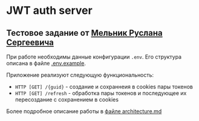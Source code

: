 # JWT auth server
## Тестовое задание от [Мельник Руслана Сергеевича](https://surgut.hh.ru/resume/f983c45cff0bee08e50039ed1f723673737344) 

При работе необходимы данные конфигурации `.env`. Его структура описана в файле [.env.example](./.env.example).

Приложение реализуют следующую функциональность:
- `HTTP [GET] /{guid}` - создание и сохраннеия в cookies пары токенов 
- `HTTP [GET] /refresh` - обработка пары токенов и последующее их пересоздание с сохранением в cookies

Более подробное описание работы в [файле architecture.md](./architecture.md) 
